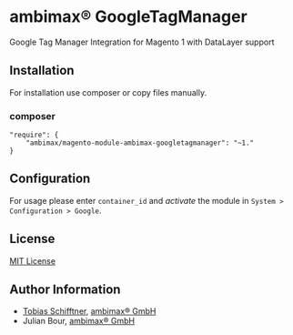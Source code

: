 # ambimax® GoogleTagManager

Google Tag Manager Integration for Magento 1 with DataLayer support

##  Installation

For installation use composer or copy files manually.

### composer
```
"require": {
    "ambimax/magento-module-ambimax-googletagmanager": "~1."
}
```

## Configuration

For usage please enter `container_id` and _activate_ the module in `System > Configuration > Google`.

## License

[MIT License](http://choosealicense.com/licenses/mit/)

## Author Information

 - [Tobias Schifftner](https://twitter.com/tschifftner), [ambimax® GmbH](https://www.ambimax.de)
 - Julian Bour, [ambimax® GmbH](https://www.ambimax.de)
